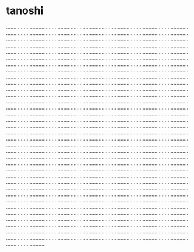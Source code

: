# tanoshi
...............................................................................................................................................................................................................................................................................................................................................................................................................................................................................................................................................................................................................................................................................................................................................................................................................................................................................................................................................................................................................................................................................................................................................................................................................................................................................................................................................................................................................................................................................................................................................................................................................................................................................................................................................................................................................................................................................................................................................................................................................................................................................................................................................................................................................................................................................................................................................................................................................................................................................................................................................................................................................................................................................................................................................................................................................................................................................................................................................................................................................................................................................................................................................................................................................................................................................................................................................................................................................................................................................................................................................................................................................................................................................................................................................................................................................................................................................................................................................................................................................................................................................................................................................................................................................................................................................................................................................................................................................................................................................................................................................
